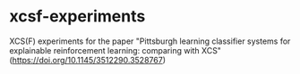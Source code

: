 # xcsf-experiments

XCS(F) experiments for the paper "Pittsburgh learning classifier systems for explainable reinforcement learning: comparing with XCS" (https://doi.org/10.1145/3512290.3528767)
